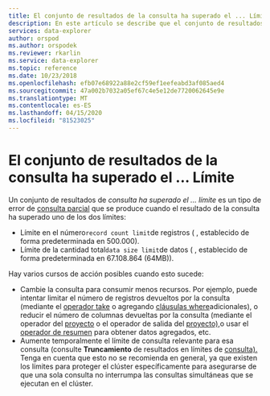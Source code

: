 ```yaml
---
title: El conjunto de resultados de la consulta ha superado el ... Límite- Explorador de azure Data Explorer ? Microsoft Docs
description: En este artículo se describe que el conjunto de resultados de consulta ha superado el ... límite en el Explorador de datos de Azure.
services: data-explorer
author: orspod
ms.author: orspodek
ms.reviewer: rkarlin
ms.service: data-explorer
ms.topic: reference
ms.date: 10/23/2018
ms.openlocfilehash: efb07e68922a88e2cf59ef1eefeabd3af085aed4
ms.sourcegitcommit: 47a002b7032a05ef67c4e5e12de7720062645e9e
ms.translationtype: MT
ms.contentlocale: es-ES
ms.lasthandoff: 04/15/2020
ms.locfileid: "81523025"
---
```

# <a name="query-result-set-has-exceeded-the-internal--limit"></a>El conjunto de resultados de la consulta ha superado el ... Límite

Un conjunto de resultados de *consulta ha superado el ... límite* es un tipo de error de [consulta parcial](partialqueryfailures.md) que se produce cuando el resultado de la consulta ha superado uno de los dos límites:
* Límite en el número`record count limit`de registros ( , establecido de forma predeterminada en 500.000).
* Límite de la cantidad total`data size limit`de datos ( , establecido de forma predeterminada en 67.108.864 (64MB)). 

Hay varios cursos de acción posibles cuando esto sucede:
* Cambie la consulta para consumir menos recursos. Por ejemplo, puede intentar limitar el número de registros devueltos por la consulta (mediante el [operador take](../query/takeoperator.md) o agregando [cláusulas where](../query/whereoperator.md)adicionales), o reducir el número de columnas devueltas por la consulta (mediante el operador del [proyecto](../query/projectoperator.md) o el operador de salida del [proyecto),](../query/projectawayoperator.md)o usar el [operador de resumen](../query/summarizeoperator.md) para obtener datos agregados, etc.
* Aumente temporalmente el límite de consulta relevante para esa consulta (consulte **Truncamiento** de resultados en límites de [consulta).](querylimits.md)  
  Tenga en cuenta que esto no se recomienda en general, ya que existen los límites para proteger el clúster específicamente para asegurarse de que una sola consulta no interrumpa las consultas simultáneas que se ejecutan en el clúster.
